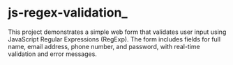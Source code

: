 # js-regex-validation_
This project demonstrates a simple web form that validates user input using JavaScript Regular Expressions (RegExp). The form includes fields for full name, email address, phone number, and password, with real-time validation and error messages.
